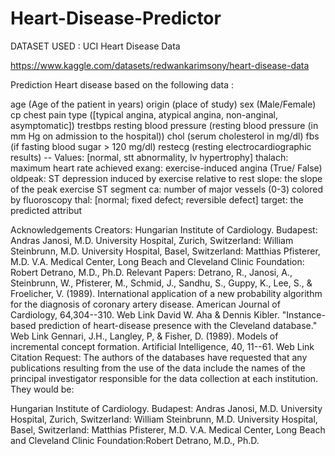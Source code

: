 # Heart-Disease-Predictor

DATASET USED : 
UCI Heart Disease Data

https://www.kaggle.com/datasets/redwankarimsony/heart-disease-data

Prediction Heart disease based on the following data :

age (Age of the patient in years)
origin (place of study)
sex (Male/Female)
cp chest pain type ([typical angina, atypical angina, non-anginal, asymptomatic])
trestbps resting blood pressure (resting blood pressure (in mm Hg on admission to the hospital))
chol (serum cholesterol in mg/dl)
fbs (if fasting blood sugar > 120 mg/dl)
restecg (resting electrocardiographic results)
-- Values: [normal, stt abnormality, lv hypertrophy]
thalach: maximum heart rate achieved
exang: exercise-induced angina (True/ False)
oldpeak: ST depression induced by exercise relative to rest
slope: the slope of the peak exercise ST segment
ca: number of major vessels (0-3) colored by fluoroscopy
thal: [normal; fixed defect; reversible defect]
target: the predicted attribut

Acknowledgements
Creators:
Hungarian Institute of Cardiology. Budapest: Andras Janosi, M.D.
University Hospital, Zurich, Switzerland: William Steinbrunn, M.D.
University Hospital, Basel, Switzerland: Matthias Pfisterer, M.D.
V.A. Medical Center, Long Beach and Cleveland Clinic Foundation: Robert Detrano, M.D., Ph.D.
Relevant Papers:
Detrano, R., Janosi, A., Steinbrunn, W., Pfisterer, M., Schmid, J., Sandhu, S., Guppy, K., Lee, S., & Froelicher, V. (1989). International application of a new probability algorithm for the diagnosis of coronary artery disease. American Journal of Cardiology, 64,304--310.
Web Link
David W. Aha & Dennis Kibler. "Instance-based prediction of heart-disease presence with the Cleveland database." Web Link
Gennari, J.H., Langley, P, & Fisher, D. (1989). Models of incremental concept formation. Artificial Intelligence, 40, 11--61. Web Link
Citation Request:
The authors of the databases have requested that any publications resulting from the use of the data include the names of the principal investigator responsible for the data collection at each institution. They would be:

Hungarian Institute of Cardiology. Budapest: Andras Janosi, M.D.
University Hospital, Zurich, Switzerland: William Steinbrunn, M.D.
University Hospital, Basel, Switzerland: Matthias Pfisterer, M.D.
V.A. Medical Center, Long Beach and Cleveland Clinic Foundation:Robert Detrano, M.D., Ph.D.
